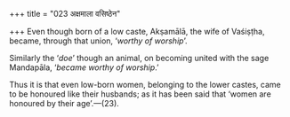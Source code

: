 +++
title = "023 अक्षमाला वसिष्ठेन"

+++
Even though born of a low caste, Akṣamālā, the wife of Vaśiṣṭha, became,
through that union, ‘*worthy of worship*’.

Similarly the ‘*doe*’ though an animal, on becoming united with the sage
Mandapāla, ‘*became worthy of worship*.’

Thus it is that even low-born women, belonging to the lower castes, came
to be honoured like their husbands; as it has been said that ‘women are
honoured by their age’.—(23).


